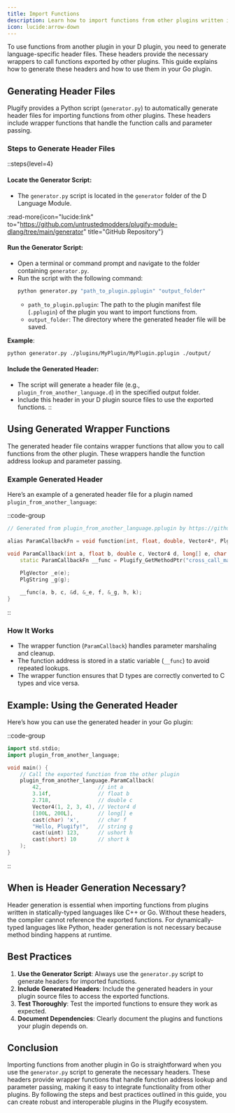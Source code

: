 ```yaml
---
title: Import Functions
description: Learn how to import functions from other plugins written in different languages and use them in your own.
icon: lucide:arrow-down
---
```


To use functions from another plugin in your D plugin, you need to generate language-specific header files. These headers provide the necessary wrappers to call functions exported by other plugins. This guide explains how to generate these headers and how to use them in your Go plugin.

## **Generating Header Files**

Plugify provides a Python script (`generator.py`) to automatically generate header files for importing functions from other plugins. These headers include wrapper functions that handle the function calls and parameter passing.

### **Steps to Generate Header Files**

::steps{level=4}
#### **Locate the Generator Script**:
- The `generator.py` script is located in the `generator` folder of the D Language Module.

:read-more{icon="lucide:link" to="https://github.com/untrustedmodders/plugify-module-dlang/tree/main/generator" title="GitHub Repository"}

#### **Run the Generator Script**:
- Open a terminal or command prompt and navigate to the folder containing `generator.py`.
- Run the script with the following command:
   ```bash
   python generator.py "path_to_plugin.pplugin" "output_folder"
   ```
     - `path_to_plugin.pplugin`: The path to the plugin manifest file (`.pplugin`) of the plugin you want to import functions from.
     - `output_folder`: The directory where the generated header file will be saved.

**Example**:
```bash
python generator.py ./plugins/MyPlugin/MyPlugin.pplugin ./output/
```

#### **Include the Generated Header**:
- The script will generate a header file (e.g., `plugin_from_another_language.d`) in the specified output folder.
- Include this header in your D plugin source files to use the exported functions.
::

## **Using Generated Wrapper Functions**

The generated header file contains wrapper functions that allow you to call functions from the other plugin. These wrappers handle the function address lookup and parameter passing.

### **Example Generated Header**
Here’s an example of a generated header file for a plugin named `plugin_from_another_language`:

::code-group
```cpp [plugin_from_another_language.d]
// Generated from plugin_from_another_language.pplugin by https://github.com/untrustedmodders/plugify-module-golang/blob/main/generator/generator.py

alias ParamCallbackFn = void function(int, float, double, Vector4*, PlgVector*, char, PlgString*, ushort, short);

void ParamCallback(int a, float b, double c, Vector4 d, long[] e, char f, string g, ushort h, short k) {
    static ParamCallbackFn __func = Plugify_GetMethodPtr("cross_call_master.ParamCallback");
    
    PlgVector _e(e);
    PlgString _g(g);

    __func(a, b, c, &d, &_e, f, &_g, h, k);
}
```
::

### **How It Works**
- The wrapper function (`ParamCallback`) handles parameter marshaling and cleanup.
- The function address is stored in a static variable (`__func`) to avoid repeated lookups.
- The wrapper function ensures that D types are correctly converted to C types and vice versa.

## **Example: Using the Generated Header**

Here’s how you can use the generated header in your Go plugin:

::code-group
```cpp [plugin.d]
import std.stdio;
import plugin_from_another_language;

void main() {
    // Call the exported function from the other plugin
    plugin_from_another_language.ParamCallback(
        42,                  // int a
        3.14f,               // float b
        2.718,               // double c
        Vector4(1, 2, 3, 4), // Vector4 d
        [100L, 200L],        // long[] e
        cast(char) 'x',      // char f
        "Hello, Plugify!",   // string g
        cast(uint) 123,      // ushort h
        cast(short) 10       // short k
    );
}
```
::

## **When is Header Generation Necessary?**

Header generation is essential when importing functions from plugins written in statically-typed languages like C++ or Go. Without these headers, the compiler cannot reference the exported functions. For dynamically-typed languages like Python, header generation is not necessary because method binding happens at runtime.

## **Best Practices**

1. **Use the Generator Script**: Always use the `generator.py` script to generate headers for imported functions.
2. **Include Generated Headers**: Include the generated headers in your plugin source files to access the exported functions.
3. **Test Thoroughly**: Test the imported functions to ensure they work as expected.
4. **Document Dependencies**: Clearly document the plugins and functions your plugin depends on.

## **Conclusion**

Importing functions from another plugin in Go is straightforward when you use the `generator.py` script to generate the necessary headers. These headers provide wrapper functions that handle function address lookup and parameter passing, making it easy to integrate functionality from other plugins. By following the steps and best practices outlined in this guide, you can create robust and interoperable plugins in the Plugify ecosystem.